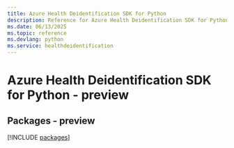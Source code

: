 ```yaml
---
title: Azure Health Deidentification SDK for Python
description: Reference for Azure Health Deidentification SDK for Python
ms.date: 06/13/2025
ms.topic: reference
ms.devlang: python
ms.service: healthdeidentification
---
```

# Azure Health Deidentification SDK for Python - preview
## Packages - preview
[!INCLUDE [packages](health-deidentification-index.md)]